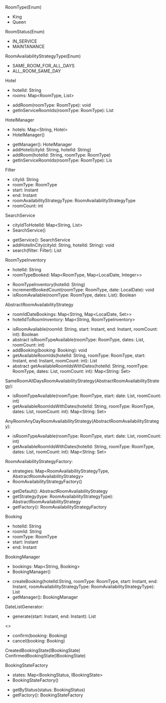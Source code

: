 RoomType(Enum)
+ King
+ Queen

RoomStatus(Enum)
+ IN_SERVICE
+ MAINTANANCE

RoomAvailabilityStrategyType(Enum)
+ SAME_ROOM_FOR_ALL_DAYS
+ ALL_ROOM_SAME_DAY

Hotel
- hotelId: String
- rooms: Map<RoomType, List<Room>>
+ addRoom(roomType: RoomType): void
+ getInServiceRoomIds(roomType: RoomType): List<String>

HotelManager
- hotels: Map<String, Hotel>
- HotelManager()
+ getManager(): HotelManager
+ addHotel(cityId: String, hotelId: String)
+ addRoom(hotelId: String, roomType: RoomType)
+ getInServiceRoomIds(roomType: RoomType): Lis<String>

Filter
- cityId: String
- roomType: RoomType
- start: Instant
- end: Instant
- roomAvailabilityStrategyType: RoomAvailabilityStrategyType
- roomCount: int

SearchService
- cityIdToHotelId: Map<String, List<String>>
- SearchService()
+ getService(): SearchService
+ addHotelInCity(cityId: String, hotelId: String): void
+ search(filter: Filter): List<Hotel>

RoomTypeInventory
- hotelId: String
- roomTypeBooked: Map<RoomType, Map<LocalDate, Integer>>
+ RoomTypeInventory(hotelId: String)
+ incrementBookedCount(roomType: RoomType, date: LocalDate): void
+ isRoomAvailable(roomType: RoomType, dates: List<LocalDate>): Boolean

AbstractRoomAvailabilityStrategy
- roomIdDateBookings: Map<String, Map<LocalDate, Set<String>>>
- hotelIdToRoomInventory: Map<String, RoomTypeInventory>
+ isRoomAvailable(roomId: String, start: Instant, end: Instant, roomCount: int): Boolean
+ abstract isRoomTypeAvailable(roomType: RoomType, dates: List<LocalDate>, roomCount: int)
+ addBooking(booking: Booking): void
+ getAvailableRoomIds(hotelId: String, roomType: RoomType, start: Instant, end: Instant, roomCount: int): List<String>
+ abstract getAvailableRoomIdsWithDates(hotelId: String, roomType: RoomType, dates: List<LocalDate>, roomCount: int): Map<String: Set<LocalDate>>

SameRoomAllDaysRoomAvailabilityStrategy(AbstractRoomAvailabilityStrategy):
+ isRoomTypeAvailable(roomType: RoomType, start: date: List<LocalDate>, roomCount: int)
+ getAvailableRoomIdsWithDates(hotelId: String, roomType: RoomType, dates: List<LocalDate>, roomCount: int): Map<String: Set<LocalDate>>

AnyRoomAnyDayRoomAvailabilityStrategy(AbstractRoomAvailabilityStrategy):
+ isRoomTypeAvailable(roomType: RoomType, start: date: List<LocalDate>, roomCount: int)
+ getAvailableRoomIdsWithDates(hotelId: String, roomType: RoomType, dates: List<LocalDate>, roomCount: int): Map<String: Set<LocalDate>>

RoomAvailabilityStrategyFactory:
- strategies: Map<RoomAvailabilityStrategyType, AbstractRoomAvailabilityStrategy>
- RoomAvailabilityStrategyFactory()
+ getDefault(): AbstractRoomAvailabilityStrategy
+ getStrategy(type: RoomAvailabilityStrategyType): AbstractRoomAvailabilityStrategy
+ getFactory(): RoomAvailabilityStrategyFactory

Booking
- hotelId: String
- roomId: String
- roomType: RoomType
- start: Instant
- end: Instant

BookingManager
- bookings: Map<String, Booking>
- BookingManager()
+ createBooking(hotelId:String, roomType: RoomType, start: Instant, end: Instant, roomAvailabilityStrategyType: RoomAvailabilityStrategyType): List<Booking>
+ getManager(): BookingManager

DateListGenerator:
- generate(start: Instant, end: Instant): List<LocalDate>

<<IBookingState>>
+ confirm(booking: Booking)
+ cancel(booking: Booking)

CreatedBookingState(IBookingState)
ConfirmedBookingState(IBookingState)

BookingStateFactory
- states: Map<BookingStatus, IBookingState>
- BookingStateFactory()
+ getByStatus(status: BookingStatus)
+ getFactory(): BookingStateFactory
